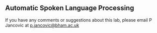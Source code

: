 Automatic Spoken Language Processing
--- 

If you have any comments or suggestions about this lab, please email P Jancovic at p.jancovic@bham.ac.uk 


